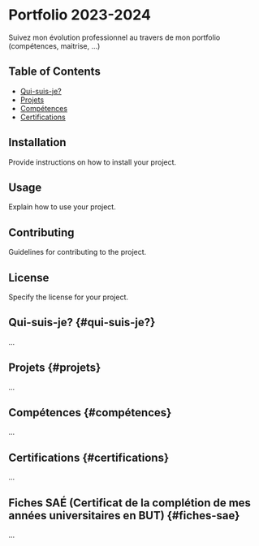 # Portfolio 2023-2024
Suivez mon évolution professionnel au travers de mon portfolio (compétences, maitrise, ...)

## Table of Contents

- [Qui-suis-je?](#qui-suis-je?)
- [Projets](#projets)
- [Compétences](#compétences)
- [Certifications](#certifications)

## Installation

Provide instructions on how to install your project.

## Usage

Explain how to use your project.

## Contributing

Guidelines for contributing to the project.

## License

Specify the license for your project.

## Qui-suis-je? {#qui-suis-je?}
...

## Projets {#projets}
...

## Compétences {#compétences}
...

## Certifications {#certifications}
...

## Fiches SAÉ (Certificat de la complétion de mes années universitaires en BUT) {#fiches-sae}
...
